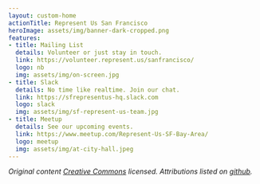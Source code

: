 ```yaml
---
layout: custom-home
actionTitle: Represent Us San Francisco
heroImage: assets/img/banner-dark-cropped.png
features:
- title: Mailing List
  details: Volunteer or just stay in touch.
  link: https://volunteer.represent.us/sanfrancisco/
  logo: nb
  img: assets/img/on-screen.jpg
- title: Slack
  details: No time like realtime. Join our chat. 
  link: https://sfrepresentus-hq.slack.com
  logo: slack
  img: assets/img/sf-represent-us-team.jpg
- title: Meetup
  details: See our upcoming events. 
  link: https://www.meetup.com/Represent-Us-SF-Bay-Area/
  logo: meetup
  img: assets/img/at-city-hall.jpeg
---
```

_Original content [Creative Commons](https://creativecommons.org/licenses/by/3.0/deed.en) licensed. Attributions listed on [github](https://github.com/sfrepresentus/website)._
